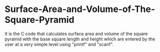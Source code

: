 # Surface-Area-and-Volume-of-The-Square-Pyramid
It is the C code that calculates surface area and volume of the square pyramid with the base square length and height which are entered by the user at a very simple level using "printf" and "scanf".

